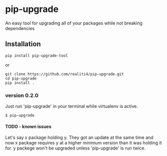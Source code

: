 # pip-upgrade
An easy tool for upgrading all of your packages while not breaking dependencies

## Installation

	pip install pip-upgrade-tool
	
or	

    git clone https://github.com/realiti4/pip-upgrade.git
    cd pip-upgrade
    pip install .

### version 0.2.0
Just run 'pip-upgrade' in your terminal while virtualenv is active.

    $ pip-upgrade
    
#### TODO - known issues
Let's say x package holding y. They got an update at the same time and now x package requires y at a higher minimum version than it was holding it for. y packege won't be upgraded unless 'pip-upgrade' is run twice.
